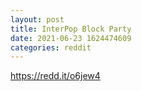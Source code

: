 ```yaml
--- 
layout: post 
title: InterPop Block Party 
date: 2021-06-23 1624474609 
categories: reddit 
--- 
```

https://redd.it/o6jew4